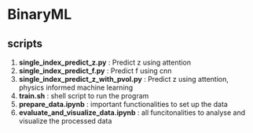 # BinaryML
## scripts
1. **single_index_predict_z.py** : Predict z using attention
2. **single_index_predict_f.py** : Predict f using cnn
3. **single_index_predict_z_with_pvol.py** : Predict z using attention, physics informed machine learning
4. **train.sh** : shell script to run the program
5. **prepare_data.ipynb** : important functionalities to set up the data
6. **evaluate_and_visualize_data.ipynb** : all funcitonalities to analyse and visualize the processed data
   

